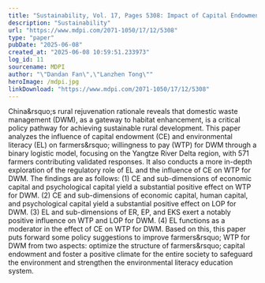 ```yaml
---
title: "Sustainability, Vol. 17, Pages 5308: Impact of Capital Endowment and Environmental Literacy on Farmers&rsquo; Willingness to Pay and Level of Payment for Domestic Waste Management"
description: "Sustainability"
url: "https://www.mdpi.com/2071-1050/17/12/5308"
type: "paper"
pubDate: "2025-06-08"
created_at: "2025-06-08 10:59:51.233973"
log_id: 11
sourcename: MDPI
author: "\"Dandan Fan\",\"Lanzhen Tong\""
heroImage: /mdpi.jpg
linkDownload: "https://www.mdpi.com/2071-1050/17/12/5308"
---
```


China&amp;rsquo;s rural rejuvenation rationale reveals that domestic waste management (DWM), as a gateway to habitat enhancement, is a critical policy pathway for achieving sustainable rural development. This paper analyzes the influence of capital endowment (CE) and environmental literacy (EL) on farmers&amp;rsquo; willingness to pay (WTP) for DWM through a binary logistic model, focusing on the Yangtze River Delta region, with 571 farmers contributing validated responses. It also conducts a more in-depth exploration of the regulatory role of EL and the influence of CE on WTP for DWM. The findings are as follows: (1) CE and sub-dimensions of economic capital and psychological capital yield a substantial positive effect on WTP for DWM. (2) CE and sub-dimensions of economic capital, human capital, and psychological capital yield a substantial positive effect on LOP for DWM. (3) EL and sub-dimensions of ER, EP, and EKS exert a notably positive influence on WTP and LOP for DWM. (4) EL functions as a moderator in the effect of CE on WTP for DWM. Based on this, this paper puts forward some policy suggestions to improve farmers&amp;rsquo; WTP for DWM from two aspects: optimize the structure of farmers&amp;rsquo; capital endowment and foster a positive climate for the entire society to safeguard the environment and strengthen the environmental literacy education system.
